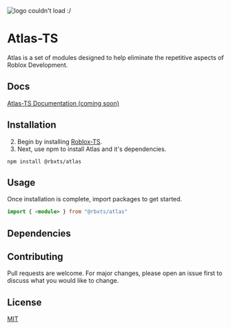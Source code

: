 ![logo couldn't load :/](https://github.com/surfdev7/atlas-ts/blob/main/images/ATLAS.png)
# Atlas-TS

Atlas is a set of modules designed to help eliminate the repetitive aspects of Roblox Development.

## Docs
[Atlas-TS Documentation (coming soon)]()

## Installation
2) Begin by installing [Roblox-TS](https://roblox-ts.com/).
2) Next, use npm to install Atlas and it's dependencies.
```node
npm install @rbxts/atlas
```

## Usage
Once installation is complete, import packages to get started.
```typescript
import { <module> } from "@rbxts/atlas"
```


## Dependencies

## Contributing
Pull requests are welcome. For major changes, please open an issue first to discuss what you would like to change.

## License
[MIT](https://choosealicense.com/licenses/mit/)